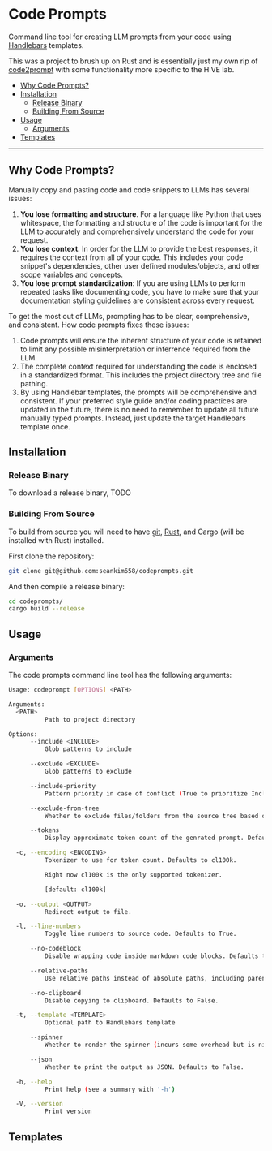 # Code Prompts

Command line tool for creating LLM prompts from your code using [Handlebars](https://handlebarsjs.com/) templates.

This was a project to brush up on Rust and is essentially just my own rip of [code2prompt](https://github.com/mufeedvh/code2prompt) with some functionality more specific to the HIVE lab.

- [Why Code Prompts?](#why-code-prompts)
- [Installation](#installation)
  - [Release Binary](#release-binary)
  - [Building From Source](#building-from-source)
- [Usage](#usage)
  - [Arguments](#arguments)
- [Templates](#templates)

---

## Why Code Prompts?

Manually copy and pasting code and code snippets to LLMs has several issues:

1. **You lose formatting and structure**. For a language like Python that uses whitespace, the formatting and structure of the code is important for the LLM to accurately and comprehensively understand the code for your request. 
2. **You lose context**. In order for the LLM to provide the best responses, it requires the context from all of your code. This includes your code snippet's dependencies, other user defined modules/objects, and other scope variables and concepts.  
3. **You lose prompt standardization**: If you are using LLMs to perform repeated tasks like documenting code, you have to make sure that your documentation styling guidelines are consistent across every request. 

To get the most out of LLMs, prompting has to be clear, comprehensive, and consistent. How code prompts fixes these issues: 

1) Code prompts will ensure the inherent structure of your code is retained to limit any possible misinterpretation or inferrence required from the LLM. 
2) The complete context required for understanding the code is enclosed in a standardized format. This includes the project directory tree and file pathing.
3) By using Handlebar templates, the prompts will be comprehensive and consistent. If your preferred style guide and/or coding practices are updated in the future, there is no need to remember to update all future manually typed prompts. Instead, just update the target Handlebars template once.

## Installation

### Release Binary

To download a release binary, TODO 

### Building From Source

To build from source you will need to have [git](https://git-scm.com/downloads), [Rust](https://doc.rust-lang.org/book/ch01-01-installation.html), and Cargo (will be installed with Rust) installed.

First clone the repository: 

```bash
git clone git@github.com:seankim658/codeprompts.git
```

And then compile a release binary: 

```bash
cd codeprompts/
cargo build --release
```

## Usage

### Arguments

The code prompts command line tool has the following arguments:

```bash
Usage: codeprompt [OPTIONS] <PATH>

Arguments:
  <PATH>
          Path to project directory

Options:
      --include <INCLUDE>
          Glob patterns to include

      --exclude <EXCLUDE>
          Glob patterns to exclude

      --include-priority
          Pattern priority in case of conflict (True to prioritize Include pattern, False to prioritize exclude pattern). Defaults to True.

      --exclude-from-tree
          Whether to exclude files/folders from the source tree based on exclude patterns. Defaults to False.

      --tokens
          Display approximate token count of the genrated prompt. Defaults to True.

  -c, --encoding <ENCODING>
          Tokenizer to use for token count. Defaults to cl100k.

          Right now cl100k is the only supported tokenizer.

          [default: cl100k]

  -o, --output <OUTPUT>
          Redirect output to file.

  -l, --line-numbers
          Toggle line numbers to source code. Defaults to True.

      --no-codeblock
          Disable wrapping code inside markdown code blocks. Defaults to False.

      --relative-paths
          Use relative paths instead of absolute paths, including parent directory. Defaults to True.

      --no-clipboard
          Disable copying to clipboard. Defaults to False.

  -t, --template <TEMPLATE>
          Optional path to Handlebars template

      --spinner
          Whether to render the spinner (incurs some overhead but is nice to look at). Defaults to True.

      --json
          Whether to print the output as JSON. Defaults to False.

  -h, --help
          Print help (see a summary with '-h')

  -V, --version
          Print version
```

## Templates 
